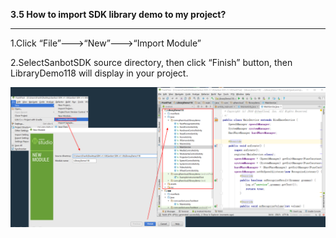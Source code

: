 **3.5 How to import SDK library demo to my project?**

----



1.Click “File”---&gt;“New”---&gt;“Import Module”

2.SelectSanbotSDK source directory, then click “Finish” button, then LibraryDemo118 will display in your project.



![](/assets/SDK-3.4.png)


